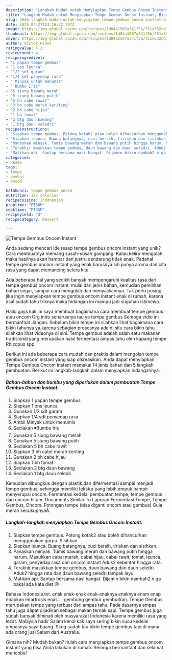 ```yaml
---
description: "Langkah Mudah untuk Menyiapkan Tempe Gembus Oncom Instant, Bisa Manjain Lidah"
title: "Langkah Mudah untuk Menyiapkan Tempe Gembus Oncom Instant, Bisa Manjain Lidah"
slug: 4046-langkah-mudah-untuk-menyiapkan-tempe-gembus-oncom-instant-bisa-manjain-lidah
date: 2020-04-27T23:16:22.797Z
image: https://img-global.cpcdn.com/recipes/1d84a1507a341f5b/751x532cq70/tempe-gembus-oncom-instant-foto-resep-utama.jpg
thumbnail: https://img-global.cpcdn.com/recipes/1d84a1507a341f5b/751x532cq70/tempe-gembus-oncom-instant-foto-resep-utama.jpg
cover: https://img-global.cpcdn.com/recipes/1d84a1507a341f5b/751x532cq70/tempe-gembus-oncom-instant-foto-resep-utama.jpg
author: Victor Hines
ratingvalue: 4.3
reviewcount: 4
recipeingredient:
- "1 papan tempe gembus"
- "1 ons leunca"
- "1/2 sdt garam"
- "1/4 sdt penyedap rasa"
- " Minyak untuk menumis"
- " Bumbu Iris"
- "5 siung bawang merah"
- "5 siung bawang putih"
- "5 bh cabe rawit"
- "3 bh cabe merah keriting"
- "2 bh cabe hijau"
- "1 bh tomat"
- "2 btg daun bawang"
- "1 btg daun seledri"
recipeinstructions:
- "Siapkan tempe gembus. Potong kotak2 atau boleh dihancurkan menggunakan garpu. Sisihkan."
- "Siapkan leunca. Buang batangnya, cuci bersih, tiriskan dan sisihkan."
- "Panaskan minyak. Tumis bawang merah dan bawang putih hingga harum. Masukkan cabai merah, cabai hijau, cabai rawit, tomat, leunca, garam, penyedap rasa dan oncom instant Aduk2 sebentar hingga rata."
- "Terakhir masukkan tempe gembus, daun bawang dan daun seledri. Aduk2 hingga rata dan daun bawang seledri tampak layu."
- "Matikan api. Santap bersama nasi hangat. Dijamin bikin nambah2 n ga bakal ada kata diet 😜"
categories:
- Resep
tags:
- tempe
- gembus
- oncom

katakunci: tempe gembus oncom 
nutrition: 175 calories
recipecuisine: Indonesian
preptime: "PT30M"
cooktime: "PT35M"
recipeyield: "4"
recipecategory: Dessert

---
```



![Tempe Gembus Oncom Instant](https://img-global.cpcdn.com/recipes/1d84a1507a341f5b/751x532cq70/tempe-gembus-oncom-instant-foto-resep-utama.jpg)

Anda sedang mencari ide resep tempe gembus oncom instant yang unik? Cara membuatnya memang susah-susah gampang. Kalau keliru mengolah maka hasilnya akan hambar dan justru cenderung tidak enak. Padahal tempe gembus oncom instant yang enak harusnya sih punya aroma dan cita rasa yang dapat memancing selera kita.

Ada beberapa hal yang sedikit banyak mempengaruhi kualitas rasa dari tempe gembus oncom instant, mulai dari jenis bahan, kemudian pemilihan bahan segar, sampai cara mengolah dan menyajikannya. Tak perlu pusing jika ingin menyiapkan tempe gembus oncom instant enak di rumah, karena asal sudah tahu triknya maka hidangan ini mampu jadi suguhan istimewa.

Hallo gays kali ini saya membuat bagaimana cara membuat tempe gembus atau oncom Org indo seharusnya tau ya tempe gembus Semoga vidio ini bermanfaat Jangan. Sebelum bikin tempe ini silahkan lihat bagaimana cara bikin tahunya ya,karena sebagian prosesnya ada di situ cara bikin tahu silahkan lihat videonya di sini. Tempe gembus adalah salah satu makanan tradisional yang merupakan hasil fermentasi ampas tahu oleh kapang tempe Rhizopus spp.


Berikut ini ada beberapa cara mudah dan praktis dalam mengolah tempe gembus oncom instant yang siap dikreasikan. Anda dapat menyiapkan Tempe Gembus Oncom Instant memakai 14 jenis bahan dan 5 langkah pembuatan. Berikut ini langkah-langkah dalam menyiapkan hidangannya.

<!--inarticleads1-->

##### Bahan-bahan dan bumbu yang diperlukan dalam pembuatan Tempe Gembus Oncom Instant:

1. Siapkan 1 papan tempe gembus
1. Siapkan 1 ons leunca
1. Gunakan 1/2 sdt garam
1. Siapkan 1/4 sdt penyedap rasa
1. Ambil  Minyak untuk menumis
1. Sediakan  ◾Bumbu Iris
1. Gunakan 5 siung bawang merah
1. Gunakan 5 siung bawang putih
1. Sediakan 5 bh cabe rawit
1. Siapkan 3 bh cabe merah keriting
1. Gunakan 2 bh cabe hijau
1. Siapkan 1 bh tomat
1. Sediakan 2 btg daun bawang
1. Sediakan 1 btg daun seledri


Kemudian dibungkus dengan plastik dan difermentasi sampai menjadi tempe gembus, sehingga memiliki tekstur yang lebih empuk hampir menyerupai oncom. Fermentasi kedelai pembuatan tempe, tempe gembus dan oncom hitam. Documents Similar To Laporan Fermentasi Tempe, Tempe Gembus, Oncom. Potongan tempe (bisa diganti oncom atau gembus) Gula merah secukupnyaÂ. 

<!--inarticleads2-->

##### Langkah-langkah menyiapkan Tempe Gembus Oncom Instant:

1. Siapkan tempe gembus. Potong kotak2 atau boleh dihancurkan menggunakan garpu. Sisihkan.
1. Siapkan leunca. Buang batangnya, cuci bersih, tiriskan dan sisihkan.
1. Panaskan minyak. Tumis bawang merah dan bawang putih hingga harum. Masukkan cabai merah, cabai hijau, cabai rawit, tomat, leunca, garam, penyedap rasa dan oncom instant Aduk2 sebentar hingga rata.
1. Terakhir masukkan tempe gembus, daun bawang dan daun seledri. Aduk2 hingga rata dan daun bawang seledri tampak layu.
1. Matikan api. Santap bersama nasi hangat. Dijamin bikin nambah2 n ga bakal ada kata diet 😜


Bahasa Indonesia.txt. enak enak-enak enak-enaknya enaknya enam enap enapkan enartrosis enas . . gembung gembur gemburkan. Tempe Gembus merupakan tempe yang terbuat dari ampas tahu, Pada dasarnya ampas tahu juga dapat dijadikan sebagai makan ternak sapi. Tempe gembus juga sudah banyak diminati oleh masyarakat Indonesia karena memiliki rasa yang lezat. Malaysia hadir Salam kenal kak saya sering bikin susu kedelai ampasnya saya buang. Skng sudah tau bikin tempe gembus tapi di mana ada orang jual Salam dari Australia. 

Gimana nih? Mudah bukan? Itulah cara menyiapkan tempe gembus oncom instant yang bisa Anda lakukan di rumah. Semoga bermanfaat dan selamat mencoba!
